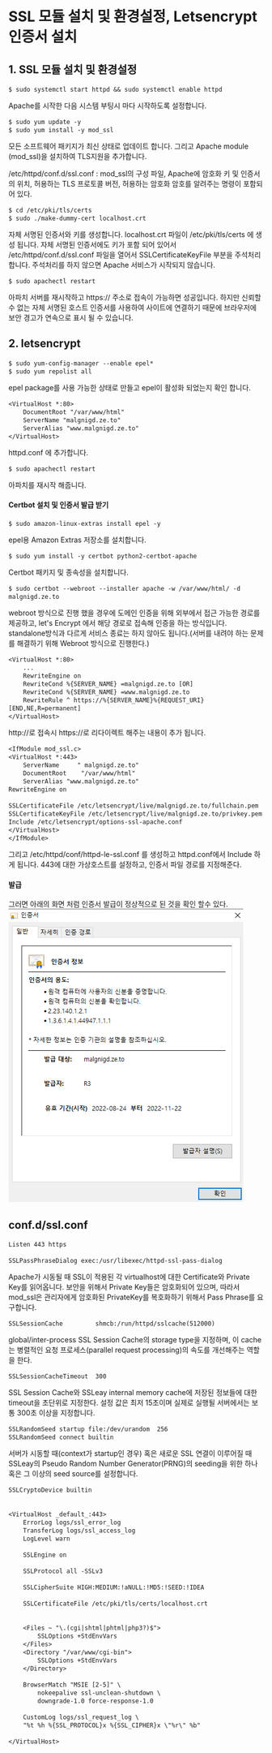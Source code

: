 # SSL 모듈 설치 및 환경설정, Letsencrypt 인증서 설치

## 1. SSL 모듈 설치 및 환경설정

	$ sudo systemctl start httpd && sudo systemctl enable httpd

Apache를 시작한 다음 시스템 부팅시 마다 시작하도록 설정합니다.

	$ sudo yum update -y
	$ sudo yum install -y mod_ssl

모든 소프트웨어 패키지가 최신 상태로 업데이트 합니다. 그리고 Apache module (mod_ssl)을 설치하여 TLS지원을 추가합니다.

/etc/httpd/conf.d/ssl.conf : mod_ssl의 구성 파일, Apache에 암호화 키 및 인증서의 위치, 허용하는 TLS 프로토콜 버전, 허용하는 암호화 암호를 알려주는 명령이 포함되어 있다.

	$ cd /etc/pki/tls/certs
	$ sudo ./make-dummy-cert localhost.crt

자체 서명된 인증서와 키를 생성합니다. localhost.crt 파일이 /etc/pki/tls/certs 에 생성 됩니다. 
자체 서명된 인증서에도 키가 포함 되어 있어서 /etc/httpd/conf.d/ssl.conf 파일을 열어서 SSLCertificateKeyFile 부분을 주석처리 합니다.
주석처리를 하지 않으면 Apache 서비스가 시작되지 않습니다.

	$ sudo apachectl restart

아파치 서버를 재시작하고 https:// 주소로 접속이 가능하면 성공입니다. 하지만 신뢰할 수 없는 자체 서명된 호스트 인증서를 사용하여 사이트에 연결하기 때문에 브라우저에 보안 경고가 연속으로 표시 될 수 있습니다.

## 2. letsencrypt

	$ sudo yum-config-manager --enable epel*
	$ sudo yum repolist all

epel package를 사용 가능한 상태로 만들고 epel이 활성화 되었는지 확인 합니다.

	<VirtualHost *:80>
		DocumentRoot "/var/www/html"
		ServerName "malgnigd.ze.to"
		ServerAlias "www.malgnigd.ze.to"
	</VirtualHost>

httpd.conf 에 추가합니다.

	$ sudo apachectl restart

아파치를 재시작 해줍니다.

#### Certbot 설치 및 인증서 발급 받기

	$ sudo amazon-linux-extras install epel -y

epel용 Amazon Extras 저장소를 설치합니다.

	$ sudo yum install -y certbot python2-certbot-apache

Certbot 패키지 및 종속성을 설치합니다.

	$ sudo certbot --webroot --installer apache -w /var/www/html/ -d malgnigd.ze.to

webroot 방식으로 진행 했을 경우에 도메인 인증을 위해 외부에서 접근 가능한 경로를 제공하고, let's Encrypt 에서 해당 경로로 접속해 인증을 하는 방식입니다.
standalone방식과 다르게 서비스 종료는 하지 않아도 됩니다.(서버를 내려야 하는 문제를 해결하기 위해 Webroot 방식으로 진행한다.)
		
	<VirtualHost *:80>
		...
		RewriteEngine on
		RewriteCond %{SERVER_NAME} =malgnigd.ze.to [OR]
		RewriteCond %{SERVER_NAME} =www.malgnigd.ze.to
		RewriteRule ^ https://%{SERVER_NAME}%{REQUEST_URI} [END,NE,R=permanent]
	</VirtualHost>


http://로 접속시 https://로 리다이렉트 해주는 내용이 추가 됩니다.


	<IfModule mod_ssl.c>
	<VirtualHost *:443>
		ServerName     " malgnigd.ze.to"
		DocumentRoot    "/var/www/html"
		ServerAlias "www.malgnigd.ze.to"
	RewriteEngine on

	SSLCertificateFile /etc/letsencrypt/live/malgnigd.ze.to/fullchain.pem
	SSLCertificateKeyFile /etc/letsencrypt/live/malgnigd.ze.to/privkey.pem
	Include /etc/letsencrypt/options-ssl-apache.conf
	</VirtualHost>
	</IfModule>

그리고 /etc/httpd/conf/httpd-le-ssl.conf 를 생성하고 httpd.conf에서 Include 하게 됩니다.
 443에 대한 가상호스트를 설정하고, 인증서 파일 경로를 지정해준다.

#### 발급

그러면 아래의 화면 처럼 인증서 발급이 정상적으로 된 것을 확인 할수 있다.
![이미지1](/img/그림5.png)

## conf.d/ssl.conf

	Listen 443 https

	SSLPassPhraseDialog exec:/usr/libexec/httpd-ssl-pass-dialog

Apache가 시동될 때 SSL이 적용된 각 virtualhost에 대한 Certificate와 Private Key를 읽어옵니다. 보안을 위해서 Private Key들은 암호화되어 있으며, 따라서 mod_ssl은 관리자에게 암호화된 PrivateKey를 복호화하기 위해서 Pass Phrase를 요구합니다.

	SSLSessionCache         shmcb:/run/httpd/sslcache(512000)
global/inter-process SSL Session Cache의 storage type을 지정하며, 이 cache는 병렬적인 요청 프로세스(parallel request processing)의 속도를 개선해주는 역할을 한다.

	SSLSessionCacheTimeout  300

SSL Session Cache와 SSLeay internal memory cache에 저장된 정보들에 대한 timeout을 초단위로 지정한다. 설정 값은 최저 15초이며 실제로 실행될 서버에서는 보통 300초 이상을 지정합니다.

	SSLRandomSeed startup file:/dev/urandom  256
	SSLRandomSeed connect builtin

서버가 시동할 때(context가 startup인 경우) 혹은 새로운 SSL 연결이 이루어질 때 SSLeay의 Pseudo Random Number Generator(PRNG)의 seeding을 위한 하나 혹은 그 이상의 seed source를 설정합니다.

	SSLCryptoDevice builtin


	<VirtualHost _default_:443>
		ErrorLog logs/ssl_error_log
		TransferLog logs/ssl_access_log
		LogLevel warn
		
		SSLEngine on

		SSLProtocol all -SSLv3

		SSLCipherSuite HIGH:MEDIUM:!aNULL:!MD5:!SEED:!IDEA

		SSLCertificateFile /etc/pki/tls/certs/localhost.crt


		<Files ~ "\.(cgi|shtml|phtml|php3?)$">
			SSLOptions +StdEnvVars
		</Files>
		<Directory "/var/www/cgi-bin">
			SSLOptions +StdEnvVars
		</Directory>

		BrowserMatch "MSIE [2-5]" \
         	nokeepalive ssl-unclean-shutdown \
         	downgrade-1.0 force-response-1.0

		CustomLog logs/ssl_request_log \
		"%t %h %{SSL_PROTOCOL}x %{SSL_CIPHER}x \"%r\" %b"

	</VirtualHost>                                  
